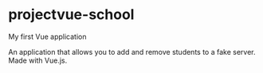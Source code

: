 # projectvue-school
My first Vue application

An application that allows you to add and remove students to a fake server. Made with Vue.js.
